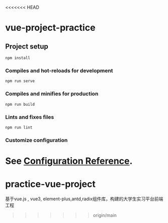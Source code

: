 <<<<<<< HEAD
# vue-project-practice

## Project setup
```
npm install
```

### Compiles and hot-reloads for development
```
npm run serve
```

### Compiles and minifies for production
```
npm run build
```

### Lints and fixes files
```
npm run lint
```

### Customize configuration
See [Configuration Reference](https://cli.vuejs.org/config/).
=======
# practice-vue-project
基于vue.js , vue3, element-plus,antd,radix组件库，构建的大学生实习平台前端工程
>>>>>>> origin/main
